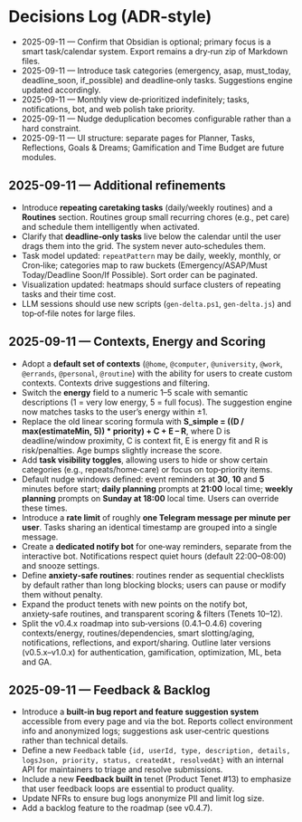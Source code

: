 # Decisions Log (ADR‑style)

- 2025-09-11 — Confirm that Obsidian is optional; primary focus is a smart task/calendar system. Export remains a dry‑run zip of Markdown files.
- 2025-09-11 — Introduce task categories (emergency, asap, must_today, deadline_soon, if_possible) and deadline‑only tasks. Suggestions engine updated accordingly.
- 2025-09-11 — Monthly view de‑prioritized indefinitely; tasks, notifications, bot, and web polish take priority.
- 2025-09-11 — Nudge deduplication becomes configurable rather than a hard constraint.
- 2025-09-11 — UI structure: separate pages for Planner, Tasks, Reflections, Goals & Dreams; Gamification and Time Budget are future modules.

## 2025-09-11 — Additional refinements

- Introduce **repeating caretaking tasks** (daily/weekly routines) and a **Routines** section.  Routines group small recurring chores (e.g., pet care) and schedule them intelligently when activated.
- Clarify that **deadline‑only tasks** live below the calendar until the user drags them into the grid.  The system never auto‑schedules them.
- Task model updated: `repeatPattern` may be daily, weekly, monthly, or Cron‑like; categories map to raw buckets (Emergency/ASAP/Must Today/Deadline Soon/If Possible).  Sort order can be paginated.
- Visualization updated: heatmaps should surface clusters of repeating tasks and their time cost.
- LLM sessions should use new scripts (`gen-delta.ps1`, `gen-delta.js`) and top‑of‑file notes for large files.

## 2025-09-11 — Contexts, Energy and Scoring

- Adopt a **default set of contexts** (`@home`, `@computer`, `@university`, `@work`, `@errands`, `@personal`, `@routine`) with the ability for users to create custom contexts.  Contexts drive suggestions and filtering.
- Switch the **energy** field to a numeric 1–5 scale with semantic descriptions (1 = very low energy, 5 = full focus).  The suggestion engine now matches tasks to the user’s energy within ±1.
- Replace the old linear scoring formula with **S_simple = ((D / max(estimateMin, 5)) * priority) + C + E – R**, where D is deadline/window proximity, C is context fit, E is energy fit and R is risk/penalties.  Age bumps slightly increase the score.
- Add **task visibility toggles**, allowing users to hide or show certain categories (e.g., repeats/home‑care) or focus on top‑priority items.
- Default nudge windows defined: event reminders at **30**, **10** and **5** minutes before start; **daily planning** prompts at **21:00** local time; **weekly planning** prompts on **Sunday at 18:00** local time.  Users can override these times.
- Introduce a **rate limit** of roughly **one Telegram message per minute per user**.  Tasks sharing an identical timestamp are grouped into a single message.
- Create a **dedicated notify bot** for one‑way reminders, separate from the interactive bot.  Notifications respect quiet hours (default 22:00–08:00) and snooze settings.
- Define **anxiety‑safe routines**: routines render as sequential checklists by default rather than long blocking blocks; users can pause or modify them without penalty.
- Expand the product tenets with new points on the notify bot, anxiety‑safe routines, and transparent scoring & filters (Tenets 10–12).
- Split the v0.4.x roadmap into sub‑versions (0.4.1–0.4.6) covering contexts/energy, routines/dependencies, smart slotting/aging, notifications, reflections, and export/sharing.  Outline later versions (v0.5.x–v1.0.x) for authentication, gamification, optimization, ML, beta and GA.

## 2025-09-11 — Feedback & Backlog

- Introduce a **built‑in bug report and feature suggestion system** accessible from every page and via the bot.  Reports collect environment info and anonymized logs; suggestions ask user‑centric questions rather than technical details.
- Define a new `Feedback` table `{id, userId, type, description, details, logsJson, priority, status, createdAt, resolvedAt}` with an internal API for maintainers to triage and resolve submissions.
- Include a new **Feedback built in** tenet (Product Tenet #13) to emphasize that user feedback loops are essential to product quality.
- Update NFRs to ensure bug logs anonymize PII and limit log size.
- Add a backlog feature to the roadmap (see v0.4.7).
